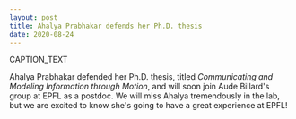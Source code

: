 ```yaml
---
layout: post
title: Ahalya Prabhakar defends her Ph.D. thesis
date: 2020-08-24
---
```

<div class="container">
  <!--<img class="hover_box" style="width:50%" src="IMAGE_PATH" alt="ALT_TEXT" > -->
  <div class="caption" style="width:50%; bottom:3%"><p>CAPTION_TEXT</p></div>
</div>

Ahalya Prabhakar defended her Ph.D. thesis, titled <i>Communicating and Modeling Information through Motion</i>, and will soon join Aude Billard's group at EPFL as a postdoc.  We will miss Ahalya tremendously in the lab, but we are excited to know she's going to have a great experience at EPFL!
